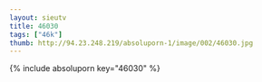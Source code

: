```yaml
--- 
layout: sieutv
title: 46030
tags: ["46k"]
thumb: http://94.23.248.219/absoluporn-1/image/002/46030.jpg
---
```

{% include absoluporn key="46030" %} 
